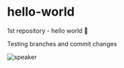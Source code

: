 # hello-world
1st repository - hello world :space_invader:

Testing branches and commit changes


![speaker](https://user-images.githubusercontent.com/91224673/134579455-164fc45f-fc4b-45eb-bcb3-c3a6a666c704.png)

